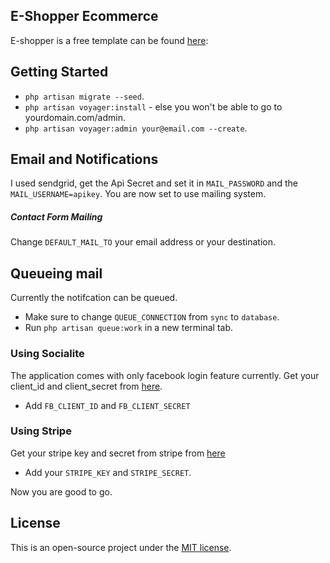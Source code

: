 ## E-Shopper Ecommerce
E-shopper is a free template can be found [here](https://themehunt.com/item/1524993-eshopper-free-ecommerce-html-template):
## Getting Started
- `php artisan migrate --seed`.
- `php artisan voyager:install` - else you won't be able to go to yourdomain.com/admin.
- `php artisan voyager:admin your@email.com --create`.

## Email and Notifications
I used sendgrid, get the Api Secret and set it in `MAIL_PASSWORD` and the `MAIL_USERNAME=apikey`. You are now set to use mailing system.
##### Contact Form Mailing
Change `DEFAULT_MAIL_TO` your email address or your destination.
## Queueing mail
Currently the notifcation can be queued.
- Make sure to change `QUEUE_CONNECTION` from `sync` to `database`.
- Run `php artisan queue:work` in a new terminal tab.

### Using Socialite

The application comes with only facebook login feature currently. Get your client_id and client_secret from [here](https://developers.facebook.com/).
- Add `FB_CLIENT_ID` and `FB_CLIENT_SECRET`

### Using Stripe

Get your stripe key and secret from stripe from [here](https://dashboard.stripe.com/test/apikeys) 

- Add your `STRIPE_KEY` and `STRIPE_SECRET`. 

Now you are good to go.
## License

This is an open-source project under the [MIT license](https://opensource.org/licenses/MIT).
